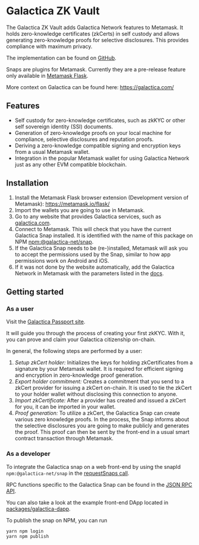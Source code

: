 # Galactica ZK Vault

The Galactica ZK Vault adds Galactica Network features to Metamask. It holds zero-knowledge certificates (zkCerts) in self custody and allows generating zero-knowledge proofs for selective disclosures. This provides compliance with maximum privacy.

The implementation can be found on [GitHub](https://github.com/Galactica-corp/galactica-snap/tree/main/packages/snap).

Snaps are plugins for Metamask. Currently they are a pre-release feature only available in [Metamask Flask](https://metamask.io/flask/).

More context on Galactica can be found here: https://galactica.com/

## Features

- Self custody for zero-knowledge certificates, such as zkKYC or other self sovereign identity (SSI) documents.
- Generation of zero-knowledge proofs on your local machine for compliance, selective disclosures and reputation proofs.
- Deriving a zero-knowledge compatible signing and encryption keys from a usual Metamask wallet.
- Integration in the popular Metamask wallet for using Galactica Network just as any other EVM compatible blockchain.

## Installation

1. Install the Metamask Flask browser extension (Development version of Metamask): https://metamask.io/flask/
2. Import the wallets you are going to use in Metamask.
3. Go to any website that provides Galactica services, such as [galactica.com](https://www.galactica.com/).
4. Connect to Metamask. This will check that you have the current Galactica Snap installed. It is identified with the name of this package on NPM [npm:@galactica-net/snap](https://www.npmjs.com/package/@galactica-net/snap).
5. If the Galactica Snap needs to be (re-)installed, Metamask will ask you to accept the permissions used by the Snap, similar to how app permissions work on Android and iOS.
6. If it was not done by the website automatically, add the Galactica Network in Metamask with the parameters listed in the [docs](https://docs.galactica.com/galactica-developer-documentation/devnet).

## Getting started

### As a user

Visit the [Galactica Passport site](https://app-reticulum.galactica.com/).

It will guide you through the process of creating your first zkKYC. With it, you can prove and claim your Galactica citizenship on-chain.

In general, the following steps are performed by a user:

1. _Setup zkCert holder:_ Initializes the keys for holding zkCertificates from a signature by your Metamask wallet. It is required for efficient signing and encryption in zero-knowledge proof generation.
2. _Export holder commitment:_ Creates a commitment that you send to a zkCert provider for issuing a zkCert on-chain. It is used to tie the zkCert to your holder wallet without disclosing this connection to anyone.
3. _Import zkCertificate:_ After a provider has created and issued a zkCert for you, it can be imported in your wallet.
4. _Proof generation:_ To utilize a zkCert, the Galactica Snap can create various zero knowledge proofs. In the process, the Snap informs about the selective disclosures you are going to make publicly and generates the proof. This proof can then be sent by the front-end in a usual smart contract transaction through Metamask.

### As a developer

To integrate the Galactica snap on a web front-end by using the snapId `npm:@galactica-net/snap` in the [requestSnaps call](https://docs.metamask.io/guide/snaps-rpc-api.html#unrestricted-methods).

RPC functions specific to the Galactica Snap can be found in the [JSON RPC API](docs/rpcAPI.md).

You can also take a look at the example front-end DApp located in [packages/galactica-dapp](../galactica-dapp/).

To publish the snap on NPM, you can run
```shell
yarn npm login
yarn npm publish
```
